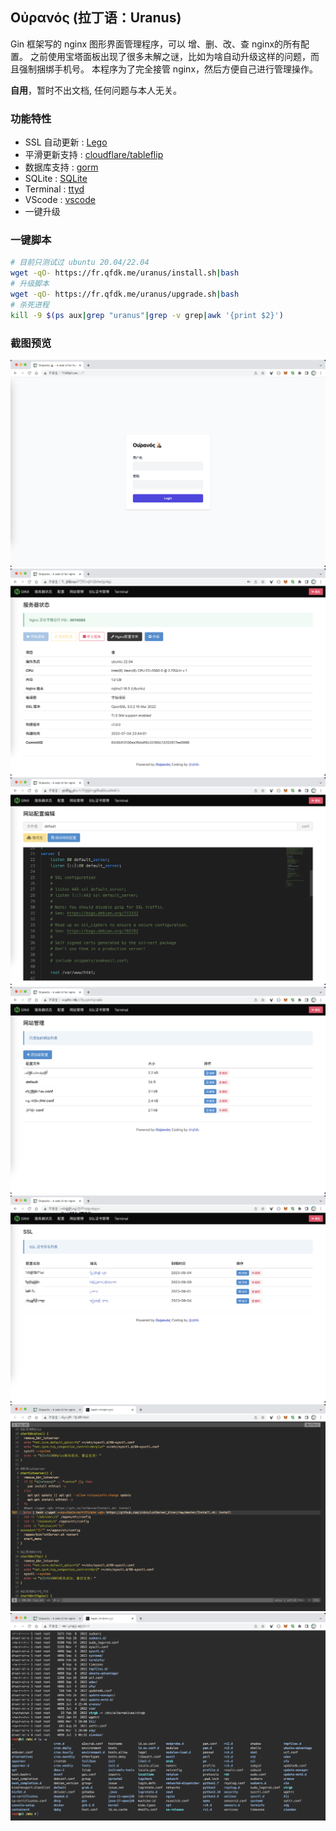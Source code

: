 ## Οὐρανός (拉丁语：Uranus)

Gin 框架写的 nginx 图形界面管理程序，可以 增、删、改、查 nginx的所有配置。
之前使用宝塔面板出现了很多未解之谜，比如为啥自动升级这样的问题，而且强制捆绑手机号。
本程序为了完全接管 nginx，然后方便自己进行管理操作。

**自用**，暂时不出文档, 任何问题与本人无关。

### 功能特性

* SSL 自动更新 : [Lego](https://github.com/go-acme/lego)
* 平滑更新支持 : [cloudflare/tableflip](https://github.com/cloudflare/tableflip)
* 数据库支持 : [gorm](https://github.com/go-gorm/gorm)
* SQLite : [SQLite](https://github.com/go-gorm/sqlite)
* Terminal : [ttyd](https://github.com/tsl0922/ttyd)
* VScode : [vscode](https://github.com/microsoft/vscode)
* 一键升级

### 一键脚本

```bash
# 目前只测试过 ubuntu 20.04/22.04
wget -qO- https://fr.qfdk.me/uranus/install.sh|bash
# 升级脚本
wget -qO- https://fr.qfdk.me/uranus/upgrade.sh|bash
# 杀死进程
kill -9 $(ps aux|grep "uranus"|grep -v grep|awk '{print $2}')
```

### 截图预览

![login.png](./docs/login.png)
![dashboard.png](./docs/dashboard.png)
![nginx.png](./docs/nginx_default.png)
![sites.png](./docs/sites.png)
![ssl.png](./docs/ssl.png)
![terminal.png](./docs/terminal.png)
![terminal2.png](./docs/terminal2.png)
